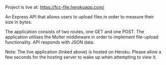 Project is live at: https://fcc-file.herokuapp.com/

An Express API that allows users to upload files in order to measure their size in bytes.

The application consists of two routes, one GET and one POST. The application utilises the Multer middleware in order to implement file-upload functionality. API responds with JSON data.

Note: The live application (linked above) is hosted on Heroku. Please allow a few seconds for the hosting server to wake up when attempting to view it.
